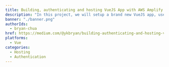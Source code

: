 ```yaml
---
title: Building, authenticating and hosting VueJS App with AWS Amplify
description: "In this project, we will setup a brand new VueJS app, use your own AWS account, and add Vue CLI and AWS Amplify CLI via your favorite terminal."
banner: "./banner.png"
authorIds:
  - bryan-chua
href: https://medium.com/@ykbryan/building-authenticating-and-hosting-vuejs-app-with-aws-amplify-7285b7a8e90c
platforms:
  - Vue
categories:
  - Hosting
  - Authentication
---
```

